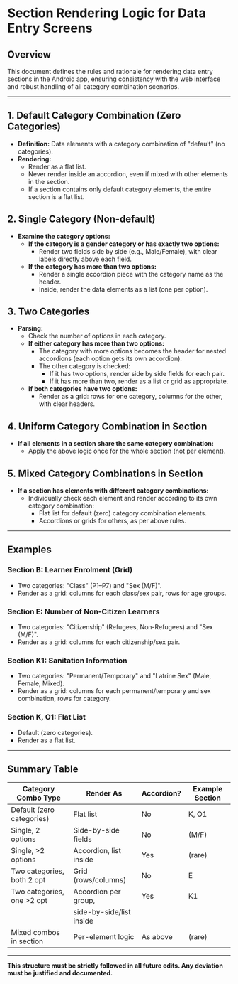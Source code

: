 # Section Rendering Logic for Data Entry Screens

## Overview
This document defines the rules and rationale for rendering data entry sections in the Android app, ensuring consistency with the web interface and robust handling of all category combination scenarios.

---

## 1. Default Category Combination (Zero Categories)
- **Definition:** Data elements with a category combination of "default" (no categories).
- **Rendering:**
  - Render as a flat list.
  - Never render inside an accordion, even if mixed with other elements in the section.
  - If a section contains only default category elements, the entire section is a flat list.

## 2. Single Category (Non-default)
- **Examine the category options:**
  - **If the category is a gender category or has exactly two options:**
    - Render two fields side by side (e.g., Male/Female), with clear labels directly above each field.
  - **If the category has more than two options:**
    - Render a single accordion piece with the category name as the header.
    - Inside, render the data elements as a list (one per option).

## 3. Two Categories
- **Parsing:**
  - Check the number of options in each category.
  - **If either category has more than two options:**
    - The category with more options becomes the header for nested accordions (each option gets its own accordion).
    - The other category is checked:
      - If it has two options, render side by side fields for each pair.
      - If it has more than two, render as a list or grid as appropriate.
  - **If both categories have two options:**
    - Render as a grid: rows for one category, columns for the other, with clear headers.

## 4. Uniform Category Combination in Section
- **If all elements in a section share the same category combination:**
  - Apply the above logic once for the whole section (not per element).

## 5. Mixed Category Combinations in Section
- **If a section has elements with different category combinations:**
  - Individually check each element and render according to its own category combination:
    - Flat list for default (zero) category combination elements.
    - Accordions or grids for others, as per above rules.

---

## Examples

### Section B: Learner Enrolment (Grid)
- Two categories: "Class" (P1–P7) and "Sex (M/F)".
- Render as a grid: columns for each class/sex pair, rows for age groups.

### Section E: Number of Non-Citizen Learners
- Two categories: "Citizenship" (Refugees, Non-Refugees) and "Sex (M/F)".
- Render as a grid: columns for each citizenship/sex pair.

### Section K1: Sanitation Information
- Two categories: "Permanent/Temporary" and "Latrine Sex" (Male, Female, Mixed).
- Render as a grid: columns for each permanent/temporary and sex combination, rows for category.

### Section K, O1: Flat List
- Default (zero categories).
- Render as a flat list.

---

## Summary Table

| Category Combo Type         | Render As                | Accordion? | Example Section |
|----------------------------|--------------------------|------------|-----------------|
| Default (zero categories)  | Flat list                | No         | K, O1           |
| Single, 2 options          | Side-by-side fields      | No         | (M/F)           |
| Single, >2 options         | Accordion, list inside   | Yes        | (rare)          |
| Two categories, both 2 opt | Grid (rows/columns)      | No         | E               |
| Two categories, one >2 opt | Accordion per group,     | Yes        | K1              |
|                            | side-by-side/list inside |            |                 |
| Mixed combos in section    | Per-element logic        | As above   | (rare)          |

---

**This structure must be strictly followed in all future edits. Any deviation must be justified and documented.** 